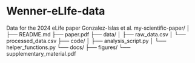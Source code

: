 # Wenner-eLIfe-data
Data for the 2024 eLife paper Gonzalez-Islas et al.
my-scientific-paper/
│
├── README.md
├── paper.pdf
├── data/
│   ├── raw_data.csv
│   └── processed_data.csv
├── code/
│   ├── analysis_script.py
│   └── helper_functions.py
└── docs/
    ├── figures/
    └── supplementary_material.pdf
